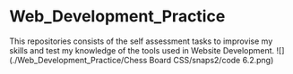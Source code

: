 # Web_Development_Practice
This repositories consists of the self assessment tasks to improvise my skills and test my knowledge of the tools used in Website Development.
![](./Web_Development_Practice/Chess Board CSS/snaps2/code 6.2.png)
